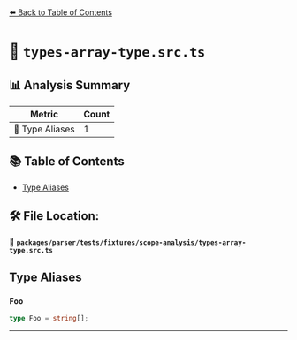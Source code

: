 [⬅️ Back to Table of Contents](../../../../../index.md)

# 📄 `types-array-type.src.ts`

## 📊 Analysis Summary

| Metric | Count |
|--------|-------|
| 📑 Type Aliases | 1 |

## 📚 Table of Contents

- [Type Aliases](#type-aliases)

## 🛠️ File Location:
📂 **`packages/parser/tests/fixtures/scope-analysis/types-array-type.src.ts`**

## Type Aliases

### `Foo`

```ts
type Foo = string[];
```


---